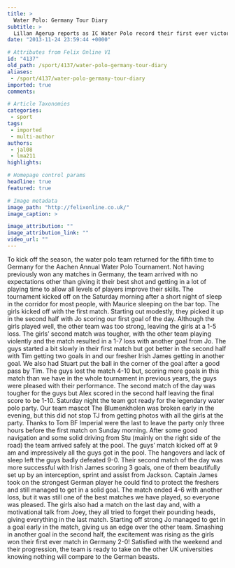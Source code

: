 ```yaml
---
title: >
  Water Polo: Germany Tour Diary
subtitle: >
  Lillan Agerup reports as IC Water Polo record their first ever victory in Germany
date: "2013-11-24 23:59:44 +0000"

# Attributes from Felix Online V1
id: "4137"
old_path: /sport/4137/water-polo-germany-tour-diary
aliases:
 - /sport/4137/water-polo-germany-tour-diary
imported: true
comments:

# Article Taxonomies
categories:
 - sport
tags:
 - imported
 - multi-author
authors:
 - jal08
 - lma211
highlights:

# Homepage control params
headline: true
featured: true

# Image metadata
image_path: "http://felixonline.co.uk/"
image_caption: >

image_attribution: ""
image_attribution_link: ""
video_url: ""
---
```


To kick off the season, the water polo team returned for the fifth time to Germany for the Aachen Annual Water Polo Tournament. Not having previously won any matches in Germany, the team arrived with no expectations other than giving it their best shot and getting in a lot of playing time to allow all levels of players improve their skills.
 The tournament kicked off on the Saturday morning after a short night of sleep in the corridor for most people, with Maurice sleeping on the bar top. The girls kicked off with the first match. Starting out modestly, they picked it up in the second half with Jo scoring our first goal of the day. Although the girls played well, the other team was too strong, leaving the girls at a 1-5 loss. The girls’ second match was tougher, with the other team playing violently and the match resulted in a 1-7 loss with another goal from Jo.
 The guys started a bit slowly in their first match but got better in the second half with Tim getting two goals in and our fresher Irish James getting in another goal. We also had Stuart put the ball in the corner of the goal after a good pass by Tim. The guys lost the match 4-10 but, scoring more goals in this match than we have in the whole tournament in previous years, the guys were pleased with their performance. The second match of the day was tougher for the guys but Alex scored in the second half leaving the final score to be 1-10.
 Saturday night the team got ready for the legendary water polo party. Our team mascot The Blumenkholen was broken early in the evening, but this did not stop TJ from getting photos with all the girls at the party. Thanks to Tom BF Imperial were the last to leave the party only three hours before the first match on Sunday morning. After some good navigation and some solid driving from Stu (mainly on the right side of the road) the team arrived safely at the pool. The guys’ match kicked off at 9 am and impressively all the guys got in the pool. The hangovers and lack of sleep left the guys badly defeated 9-0. Their second match of the day was more successful with Irish James scoring 3 goals, one of them beautifully set up by an interception, sprint and assist from Jackson. Captain James took on the strongest German player he could find to protect the freshers and still managed to get in a solid goal. The match ended 4-6 with another loss, but it was still one of the best matches we have played, so everyone was pleased.
 The girls also had a match on the last day and, with a motivational talk from Joey, they all tried to forget their pounding heads, giving everything in the last match.
 Starting off strong Jo managed to get in a goal early in the match, giving us an edge over the other team. Smashing in another goal in the second half, the excitement was rising as the girls won their first ever match in Germany 2-0!
 Satisfied with the weekend and their progression, the team is ready to take on the other UK universities knowing nothing will compare to the German beasts.
